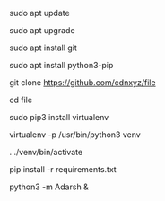 sudo apt update

sudo apt upgrade

sudo apt install git

sudo apt install python3-pip

git clone https://github.com/cdnxyz/file

cd file

sudo pip3 install virtualenv

virtualenv -p /usr/bin/python3 venv

. ./venv/bin/activate

pip install -r requirements.txt

python3 -m Adarsh &
